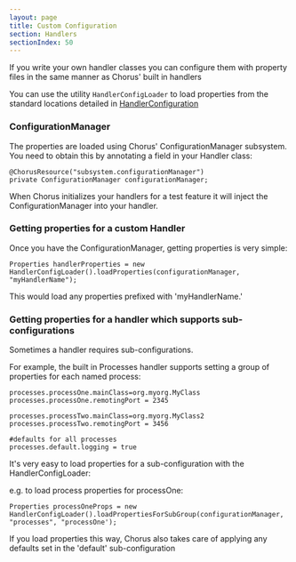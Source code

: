 ```yaml
---
layout: page
title: Custom Configuration
section: Handlers
sectionIndex: 50
---
```


If you write your own handler classes you can configure them with property files in the same manner as Chorus' built in handlers

You can use the utility `HandlerConfigLoader` to load properties from the standard locations detailed in [HandlerConfiguration](/pages/Handlers/HandlerConfiguration)

### ConfigurationManager ###

The properties are loaded using Chorus' ConfigurationManager subsystem.
You need to obtain this by annotating a field in your Handler class:

    @ChorusResource("subsystem.configurationManager")
    private ConfigurationManager configurationManager;


When Chorus initializes your handlers for a test feature it will inject the ConfigurationManager into your handler.


### Getting properties for a custom Handler ###

Once you have the ConfigurationManager, getting properties is very simple:

    Properties handlerProperties = new HandlerConfigLoader().loadProperties(configurationManager, "myHandlerName");

This would load any properties prefixed with 'myHandlerName.'


### Getting properties for a handler which supports sub-configurations ###

Sometimes a handler requires sub-configurations.

For example, the built in Processes handler supports setting a group of properties for each named process:

    processes.processOne.mainClass=org.myorg.MyClass
    processes.processOne.remotingPort = 2345

    processes.processTwo.mainClass=org.myorg.MyClass2
    processes.processTwo.remotingPort = 3456

    #defaults for all processes
    processes.default.logging = true

It's very easy to load properties for a sub-configuration with the HandlerConfigLoader:

e.g. to load process properties for processOne:

    Properties processOneProps = new HandlerConfigLoader().loadPropertiesForSubGroup(configurationManager, "processes", "processOne');

If you load properties this way, Chorus also takes care of applying any defaults set in the 'default' sub-configuration









